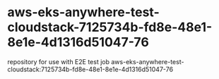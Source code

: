 # aws-eks-anywhere-test-cloudstack-7125734b-fd8e-48e1-8e1e-4d1316d51047-76
repository for use with E2E test job aws-eks-anywhere-test-cloudstack:7125734b-fd8e-48e1-8e1e-4d1316d51047-76
